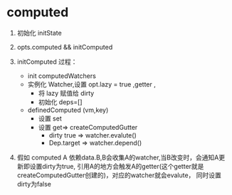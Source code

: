 # computed

1. 初始化 initState
2. opts.computed && initComputed
3. initComputed 过程：
   - init computedWatchers
   - 实例化 Watcher,设置 opt.lazy = true ,getter ,
     - 将 lazy 赋值给 dirty
     - 初始化 deps=[]
   - definedComputed (vm,key)
     - 设置 set
     - 设置 get=> createComputedGutter
       - dirty true => watcher.evalute()
       - Dep.target => watcher.depend()

4. 假如 computed A 依赖data.B,B会收集A的watcher,当B改变时，会通知A更新即设置dirty为true,
引用A的地方会触发A的getter(这个getter就是createComputedGutter创建的)，对应的watcher就会evalute，
同时设置dirty为false
